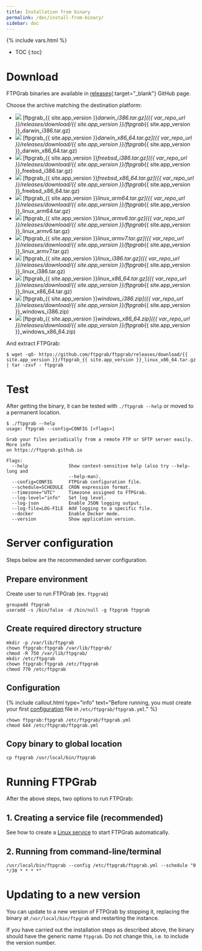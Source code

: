 ```yaml
---
title: Installation from binary
permalink: /doc/install-from-binary/
sidebar: doc
---
```

{% include vars.html %}

* TOC
{:toc}

# Download

FTPGrab binaries are available in [releases](https://github.com/ftpgrab/ftpgrab/releases){:target="_blank"} GitHub page.

Choose the archive matching the destination platform:

* ![](/img/os/macos.png) [ftpgrab_{{ site.app_version }}_darwin_i386.tar.gz]({{ var_repo_url }}/releases/download/{{ site.app_version }}/ftpgrab_{{ site.app_version }}_darwin_i386.tar.gz)
* ![](/img/os/macos.png) [ftpgrab_{{ site.app_version }}_darwin_x86_64.tar.gz]({{ var_repo_url }}/releases/download/{{ site.app_version }}/ftpgrab_{{ site.app_version }}_darwin_x86_64.tar.gz)
* ![](/img/os/freebsd.png) [ftpgrab_{{ site.app_version }}_freebsd_i386.tar.gz]({{ var_repo_url }}/releases/download/{{ site.app_version }}/ftpgrab_{{ site.app_version }}_freebsd_i386.tar.gz)
* ![](/img/os/freebsd.png) [ftpgrab_{{ site.app_version }}_freebsd_x86_64.tar.gz]({{ var_repo_url }}/releases/download/{{ site.app_version }}/ftpgrab_{{ site.app_version }}_freebsd_x86_64.tar.gz)
* ![](/img/os/linux.png) [ftpgrab_{{ site.app_version }}_linux_arm64.tar.gz]({{ var_repo_url }}/releases/download/{{ site.app_version }}/ftpgrab_{{ site.app_version }}_linux_arm64.tar.gz)
* ![](/img/os/linux.png) [ftpgrab_{{ site.app_version }}_linux_armv6.tar.gz]({{ var_repo_url }}/releases/download/{{ site.app_version }}/ftpgrab_{{ site.app_version }}_linux_armv6.tar.gz)
* ![](/img/os/linux.png) [ftpgrab_{{ site.app_version }}_linux_armv7.tar.gz]({{ var_repo_url }}/releases/download/{{ site.app_version }}/ftpgrab_{{ site.app_version }}_linux_armv7.tar.gz)
* ![](/img/os/linux.png) [ftpgrab_{{ site.app_version }}_linux_i386.tar.gz]({{ var_repo_url }}/releases/download/{{ site.app_version }}/ftpgrab_{{ site.app_version }}_linux_i386.tar.gz)
* ![](/img/os/linux.png) [ftpgrab_{{ site.app_version }}_linux_x86_64.tar.gz]({{ var_repo_url }}/releases/download/{{ site.app_version }}/ftpgrab_{{ site.app_version }}_linux_x86_64.tar.gz)
* ![](/img/os/windows.png) [ftpgrab_{{ site.app_version }}_windows_i386.zip]({{ var_repo_url }}/releases/download/{{ site.app_version }}/ftpgrab_{{ site.app_version }}_windows_i386.zip)
* ![](/img/os/windows.png) [ftpgrab_{{ site.app_version }}_windows_x86_64.zip]({{ var_repo_url }}/releases/download/{{ site.app_version }}/ftpgrab_{{ site.app_version }}_windows_x86_64.zip)

And extract FTPGrab:

```
$ wget -qO- https://github.com/ftpgrab/ftpgrab/releases/download/{{ site.app_version }}/ftpgrab_{{ site.app_version }}_linux_x86_64.tar.gz | tar -zxvf - ftpgrab
```

# Test

After getting the binary, it can be tested with `./ftpgrab --help` or moved to a permanent location.

```
$ ./ftpgrab --help
usage: ftpgrab --config=CONFIG [<flags>]

Grab your files periodically from a remote FTP or SFTP server easily. More info
on https://ftpgrab.github.io

Flags:
  --help               Show context-sensitive help (also try --help-long and
                       --help-man).
  --config=CONFIG      FTPGrab configuration file.
  --schedule=SCHEDULE  CRON expression format.
  --timezone="UTC"     Timezone assigned to FTPGrab.
  --log-level="info"   Set log level.
  --log-json           Enable JSON logging output.
  --log-file=LOG-FILE  Add logging to a specific file.
  --docker             Enable Docker mode.
  --version            Show application version.
```

# Server configuration

Steps below are the recommended server configuration.

## Prepare environment

Create user to run FTPGrab (ex. `ftpgrab`)

```
groupadd ftpgrab
useradd -s /bin/false -d /bin/null -g ftpgrab ftpgrab
```

## Create required directory structure

```
mkdir -p /var/lib/ftpgrab
chown ftpgrab:ftpgrab /var/lib/ftpgrab/
chmod -R 750 /var/lib/ftpgrab/
mkdir /etc/ftpgrab
chown ftpgrab:ftpgrab /etc/ftpgrab
chmod 770 /etc/ftpgrab
```

## Configuration

{% include callout.html type="info" text="Before running, you must create your first [configuration](/doc/configuration/) file in `/etc/ftpgrab/ftpgrab.yml`." %}

```
chown ftpgrab:ftpgrab /etc/ftpgrab/ftpgrab.yml
chmod 644 /etc/ftpgrab/ftpgrab.yml
```

## Copy binary to global location

```
cp ftpgrab /usr/local/bin/ftpgrab
```

# Running FTPGrab

After the above steps, two options to run FTPGrab:

## 1. Creating a service file (recommended)

See how to create a [Linux service](/doc/linux-service/) to start FTPGrab automatically.

## 2. Running from command-line/terminal

```
/usr/local/bin/ftpgrab --config /etc/ftpgrab/ftpgrab.yml --schedule "0 */30 * * * *"
```

# Updating to a new version

You can update to a new version of FTPGrab by stopping it, replacing the binary at `/usr/local/bin/ftpgrab` and restarting the instance.

If you have carried out the installation steps as described above, the binary should have the generic name `ftpgrab`. Do not change this, i.e. to include the version number.
